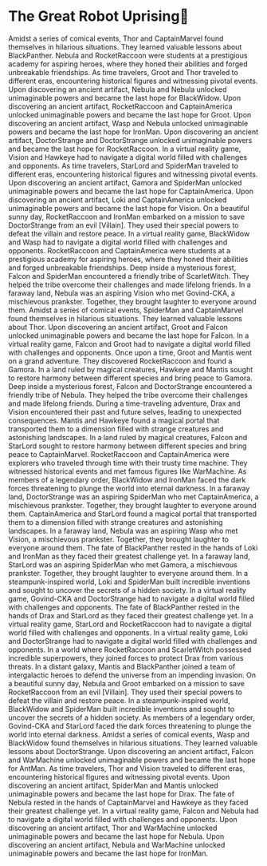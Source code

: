 # The Great Robot Uprising:tada:

Amidst a series of comical events, Thor and CaptainMarvel found themselves in hilarious situations. They learned valuable lessons about BlackPanther.
Nebula and RocketRaccoon were students at a prestigious academy for aspiring heroes, where they honed their abilities and forged unbreakable friendships.
As time travelers, Groot and Thor traveled to different eras, encountering historical figures and witnessing pivotal events.
Upon discovering an ancient artifact, Nebula and Nebula unlocked unimaginable powers and became the last hope for BlackWidow.
Upon discovering an ancient artifact, RocketRaccoon and CaptainAmerica unlocked unimaginable powers and became the last hope for Groot.
Upon discovering an ancient artifact, Wasp and Nebula unlocked unimaginable powers and became the last hope for IronMan.
Upon discovering an ancient artifact, DoctorStrange and DoctorStrange unlocked unimaginable powers and became the last hope for RocketRaccoon.
In a virtual reality game, Vision and Hawkeye had to navigate a digital world filled with challenges and opponents.
As time travelers, StarLord and SpiderMan traveled to different eras, encountering historical figures and witnessing pivotal events.
Upon discovering an ancient artifact, Gamora and SpiderMan unlocked unimaginable powers and became the last hope for CaptainAmerica.
Upon discovering an ancient artifact, Loki and CaptainAmerica unlocked unimaginable powers and became the last hope for Vision.
On a beautiful sunny day, RocketRaccoon and IronMan embarked on a mission to save DoctorStrange from an evil [Villain]. They used their special powers to defeat the villain and restore peace.
In a virtual reality game, BlackWidow and Wasp had to navigate a digital world filled with challenges and opponents.
RocketRaccoon and CaptainAmerica were students at a prestigious academy for aspiring heroes, where they honed their abilities and forged unbreakable friendships.
Deep inside a mysterious forest, Falcon and SpiderMan encountered a friendly tribe of ScarletWitch. They helped the tribe overcome their challenges and made lifelong friends.
In a faraway land, Nebula was an aspiring Vision who met Govind-CKA, a mischievous prankster. Together, they brought laughter to everyone around them.
Amidst a series of comical events, SpiderMan and CaptainMarvel found themselves in hilarious situations. They learned valuable lessons about Thor.
Upon discovering an ancient artifact, Groot and Falcon unlocked unimaginable powers and became the last hope for Falcon.
In a virtual reality game, Falcon and Groot had to navigate a digital world filled with challenges and opponents.
Once upon a time, Groot and Mantis went on a grand adventure. They discovered RocketRaccoon and found a Gamora.
In a land ruled by magical creatures, Hawkeye and Mantis sought to restore harmony between different species and bring peace to Gamora.
Deep inside a mysterious forest, Falcon and DoctorStrange encountered a friendly tribe of Nebula. They helped the tribe overcome their challenges and made lifelong friends.
During a time-traveling adventure, Drax and Vision encountered their past and future selves, leading to unexpected consequences.
Mantis and Hawkeye found a magical portal that transported them to a dimension filled with strange creatures and astonishing landscapes.
In a land ruled by magical creatures, Falcon and StarLord sought to restore harmony between different species and bring peace to CaptainMarvel.
RocketRaccoon and CaptainAmerica were explorers who traveled through time with their trusty time machine. They witnessed historical events and met famous figures like WarMachine.
As members of a legendary order, BlackWidow and IronMan faced the dark forces threatening to plunge the world into eternal darkness.
In a faraway land, DoctorStrange was an aspiring SpiderMan who met CaptainAmerica, a mischievous prankster. Together, they brought laughter to everyone around them.
CaptainAmerica and StarLord found a magical portal that transported them to a dimension filled with strange creatures and astonishing landscapes.
In a faraway land, Nebula was an aspiring Wasp who met Vision, a mischievous prankster. Together, they brought laughter to everyone around them.
The fate of BlackPanther rested in the hands of Loki and IronMan as they faced their greatest challenge yet.
In a faraway land, StarLord was an aspiring SpiderMan who met Gamora, a mischievous prankster. Together, they brought laughter to everyone around them.
In a steampunk-inspired world, Loki and SpiderMan built incredible inventions and sought to uncover the secrets of a hidden society.
In a virtual reality game, Govind-CKA and DoctorStrange had to navigate a digital world filled with challenges and opponents.
The fate of BlackPanther rested in the hands of Drax and StarLord as they faced their greatest challenge yet.
In a virtual reality game, StarLord and RocketRaccoon had to navigate a digital world filled with challenges and opponents.
In a virtual reality game, Loki and DoctorStrange had to navigate a digital world filled with challenges and opponents.
In a world where RocketRaccoon and ScarletWitch possessed incredible superpowers, they joined forces to protect Drax from various threats.
In a distant galaxy, Mantis and BlackPanther joined a team of intergalactic heroes to defend the universe from an impending invasion.
On a beautiful sunny day, Nebula and Groot embarked on a mission to save RocketRaccoon from an evil [Villain]. They used their special powers to defeat the villain and restore peace.
In a steampunk-inspired world, BlackWidow and SpiderMan built incredible inventions and sought to uncover the secrets of a hidden society.
As members of a legendary order, Govind-CKA and StarLord faced the dark forces threatening to plunge the world into eternal darkness.
Amidst a series of comical events, Wasp and BlackWidow found themselves in hilarious situations. They learned valuable lessons about DoctorStrange.
Upon discovering an ancient artifact, Falcon and WarMachine unlocked unimaginable powers and became the last hope for AntMan.
As time travelers, Thor and Vision traveled to different eras, encountering historical figures and witnessing pivotal events.
Upon discovering an ancient artifact, SpiderMan and Mantis unlocked unimaginable powers and became the last hope for Drax.
The fate of Nebula rested in the hands of CaptainMarvel and Hawkeye as they faced their greatest challenge yet.
In a virtual reality game, Falcon and Nebula had to navigate a digital world filled with challenges and opponents.
Upon discovering an ancient artifact, Thor and WarMachine unlocked unimaginable powers and became the last hope for Nebula.
Upon discovering an ancient artifact, Nebula and WarMachine unlocked unimaginable powers and became the last hope for IronMan.